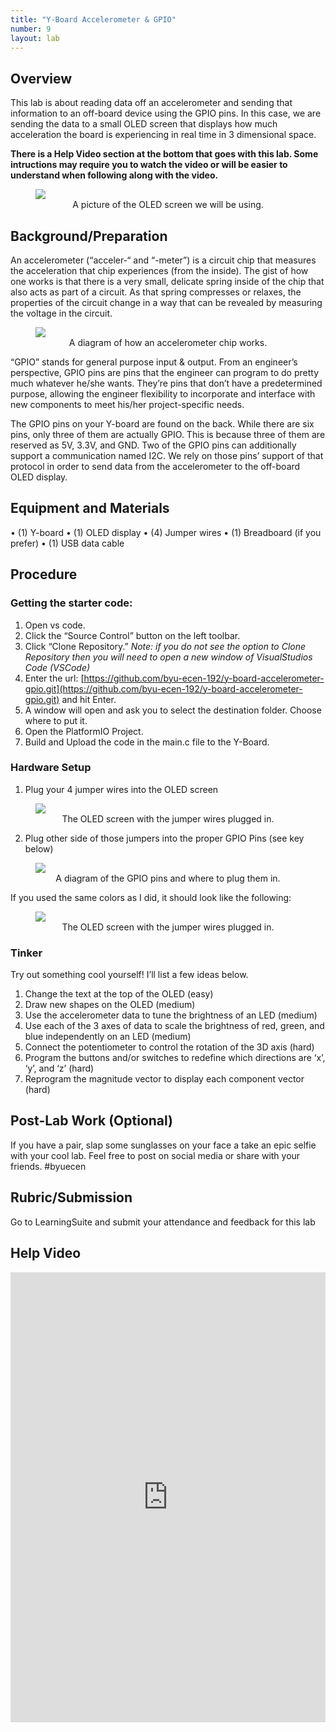 ```yaml
---
title: "Y-Board Accelerometer & GPIO"
number: 9
layout: lab
---
```


<!-- 
NOTICE: THIS PAGE USES DYNAMIC FIGURE NUMBERS.
all your images should following this format:

<figure class="image mx-auto" style="max-width: 750px">
  <img src="{% raw %}{% link /assets/labname/imagename.jpg %}{% endraw %}" style="display: block; margin: auto;">
  <figcaption style="text-align: center;"><strong></strong> INSERT A CAPTION</figcaption>
</figure>

NOTES:
  - Notice the <strong> tags are empty in the <figcaption> block. The script uses these to handle the nametags.
  - If you want to copy and past the shape above, you may, but remove the {% raw %} {% endraw%} tags in the <img src> block.
-->

## Overview

This lab is about reading data off an accelerometer and sending that information to an off-board device using the GPIO pins. In this case, we are sending the data to a small OLED screen that displays how much acceleration the board is experiencing in real time in 3 dimensional space.

**There is a Help Video section at the bottom that goes with this lab. Some intructions may require you to watch the video or will be easier to understand when following along with the video.** 

<!-- Put "oled_accel.jpg" here -->
<figure class="image mx-auto" style="max-width: 750px">
  <img src="{% link /assets/08_yb_accel_gpio/oled_accel.jpg %}" style="display: block; margin: auto;">
  <figcaption style="text-align: center;"><strong></strong> A picture of the OLED screen we will be using.</figcaption>
</figure>

## Background/Preparation

An accelerometer (“acceler-“ and “-meter”) is a circuit chip that measures the acceleration that chip experiences (from the inside). The gist of how one works is that there is a very small, delicate spring inside of the chip that also acts as part of a circuit. As that spring compresses or relaxes, the properties of the circuit change in a way that can be revealed by measuring the voltage in the circuit.

<!-- Put "accel_mems.png" alongside "accel_chip.png" here -->
<figure class="image mx-auto" style="max-width: 750px">
  <img src="{% link /assets/08_yb_accel_gpio/accel_mems.png %}" style="display: block; margin: auto;">
  <figcaption style="text-align: center;"><strong></strong> A diagram of how an accelerometer chip works.</figcaption>
</figure>

“GPIO” stands for general purpose input & output. From an engineer’s perspective, GPIO pins are pins that the engineer can program to do pretty much whatever he/she wants. They’re pins that don’t have a predetermined purpose, allowing the engineer flexibility to incorporate and interface with new components to meet his/her project-specific needs.

The GPIO pins on your Y-board are found on the back. While there are six pins, only three of them are actually GPIO. This is because three of them are reserved as 5V, 3.3V, and GND. Two of the GPIO pins can additionally support a communication named I2C. We rely on those pins’ support of that protocol in order to send data from the accelerometer to the off-board OLED display.

<!-- Put "gpio.png" here -->
<!-- <figure class="image mx-auto" style="max-width: 750px">
  <img src="{% link /assets/08_yb_accel_gpio/gpio.png %}" style="display: block; margin: auto;">
  <figcaption style="text-align: center;"><strong></strong> A picture of the back of the Y-Board showing where the GPIO pins are.</figcaption>
</figure> -->

## Equipment and Materials

•	(1) Y-board
•	(1) OLED display
•	(4) Jumper wires
•	(1) Breadboard (if you prefer)
•	(1) USB data cable

## Procedure

### Getting the starter code:

1. Open vs code.
2. Click the “Source Control” button on the left toolbar.
3. Click “Clone Repository.”
  *Note: if you do not see the option to Clone Repository then you will need to open a new window of VisualStudios Code (VSCode)*
4. Enter the url: [https://github.com/byu-ecen-192/y-board-accelerometer-gpio.git](https://github.com/byu-ecen-192/y-board-accelerometer-gpio.git) and hit Enter.
5. A window will open and ask you to select the destination folder. Choose where to put it.
6. Open the PlatformIO Project.
7. Build and Upload the code in the main.c file to the Y-Board.

### Hardware Setup

1.	Plug your 4 jumper wires into the OLED screen
<!-- Put "oled.jpg" and "oled_i2c.jpg" here -->
<figure class="image mx-auto" style="max-width: 750px">
  <img src="{% link /assets/08_yb_accel_gpio/oled_i2c.jpg %}" style="display: block; margin: auto;">
  <figcaption style="text-align: center;"><strong></strong> The OLED screen with the jumper wires plugged in.</figcaption>
</figure>

2.	Plug other side of those jumpers into the proper GPIO Pins (see key below)
<!-- Put "i2c_label.png" here -->
<figure class="image mx-auto" style="max-width: 750px">
  <img src="{% link /assets/08_yb_accel_gpio/i2c_label.png %}" style="display: block; margin: auto;">
  <figcaption style="text-align: center;"><strong></strong> A diagram of the GPIO pins and where to plug them in.</figcaption>
</figure>

If you used the same colors as I did, it should look like the following:
<!-- Put "i2c_connection.jpg" here -->
<figure class="image mx-auto" style="max-width: 750px">
  <img src="{% link /assets/08_yb_accel_gpio/i2c_connection.jpg %}" style="display: block; margin: auto;">
  <figcaption style="text-align: center;"><strong></strong> The OLED screen with the jumper wires plugged in.</figcaption>
</figure>
 
### Tinker

Try out something cool yourself! I’ll list a few ideas below.
1.	Change the text at the top of the OLED (easy)
2.	Draw new shapes on the OLED (medium)
3.	Use the accelerometer data to tune the brightness of an LED (medium)
4.	Use each of the 3 axes of data to scale the brightness of red, green, and blue independently on an LED (medium)
5.	Connect the potentiometer to control the rotation of the 3D axis (hard)
6.	Program the buttons and/or switches to redefine which directions are ‘x’, ‘y’, and ‘z’ (hard)
7.	Reprogram the magnitude vector to display each component vector (hard)

## Post-Lab Work (Optional)

If you have a pair, slap some sunglasses on your face a take an epic selfie with your cool lab. Feel free to post on social media or share with your friends. #byuecen

## Rubric/Submission

Go to LearningSuite and submit your attendance and feedback for this lab

## Help Video

<div style="display: flex; justify-content: center;">
    <iframe width="1280" 
            height="720" 
            src="https://www.youtube.com/embed/SZpVgEouGyI?si=UafM6q4VYgvhAkKd" 
            title="Cyber lab - Youtube Player" 
            frameborder="0" 
            allow="accelerometer; autoplay; clipboard-write; encrypted-media; gyroscope; picture-in-picture; web-share" 
            referrerpolicy="strict-origin-when-cross-origin" 
            allowfullscreen>
    </iframe>
</div> 

<!--      Dynamic figure numbering script      -->
<!-- This block is not visible to the students -->
<script>
  // Select all figures on the page
  const figures = document.querySelectorAll('figure');

  // Loop through each figure and update the caption with dynamic numbering
  figures.forEach((figure, index) => {
    const figcaption = figure.querySelector('figcaption strong');
    if (figcaption) {
      figcaption.textContent = `Figure ${index + 1}:`; // Numbering starts at 1
    }
  });
</script>
